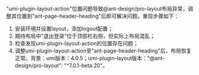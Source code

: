 "umi-plugin-layout-action"位置问题导致@ant-design/pro-layout布局异常，调整其位置到"ant-page-header-heading"后即可解决问题。重现步骤如下：

1. 安装环境并设置layout，添加logout配置；
2. 期待布局中"退出登录"位于顶部栏右侧，但实际上布局混乱；
3. 检查发现umi-plugin-layout-action的位置存在问题；
4. 调整umi-plugin-layout-action至"ant-page-header-heading"后，布局恢复正常。背景：umi版本：4.0.5；umi-plugin-layout版本："@ant-design/pro-layout": "^7.0.1-beta.20"。
